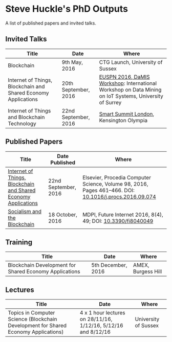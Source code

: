 # Steve Huckle's PhD Outputs

A list of published papers and invited talks.

## Invited Talks

| Title | Date | Where |
| ------| -----| ------|
| Blockchain | 9th May, 2016 | CTG Launch, University of Sussex |
| Internet of Things, Blockchain and Shared Economy Applications | 20th September, 2016 | [EUSPN 2016, DaMIS Workshop](http://143.225.211.50/damis/ "DaMIS"): International Workshop on Data Mining on IoT Systems, University of Surrey |
| Internet of Things and Blockchain Technology | 22nd September, 2016 | [Smart Summit London](http://www.iotsmartsummitlondon.com/ "Smart Summit London"), Kensington Olympia |

## Published Papers

| Title | Date Published | Where |
| ------| ---------------| ------|
| [Internet of Things, Blockchain and Shared Economy Applications]( http://dx.doi.org/10.1016/j.procs.2016.09.074 "Internet of Things, Blockchain and Shared Economy Applications") | 22nd September, 2016 | Elsevier, Procedia Computer Science, Volume 98, 2016, Pages 461–466. DOI:  [10.1016/j.procs.2016.09.074]( http://dx.doi.org/10.1016/j.procs.2016.09.074 "10.1016/j.procs.2016.09.074") |
| [Socialism and the Blockchain]( http://www.mdpi.com/1999-5903/8/4/49 "Socialism and the Blockchain") |  18 October, 2016  | MDPI, Future Internet 2016, 8(4), 49; DOI:  [10.3390/fi8040049](http://dx.doi.org/10.3390/fi8040049 "10.3390/fi8040049") |

## Training 

| Title | Date | Where |
| ------| -----| ------|
| Blockchain Development for Shared Economy Applications | 5th December, 2016 | AMEX, Burgess Hill |

## Lectures

| Title | Date | Where |
| ------| -----| ------|
| Topics in Computer Science (Blockchain Development for Shared Economy Applications) | 4 x 1 hour lectures on 28/11/16, 1/12/16, 5/12/16 and 8/12/16 | University of Sussex |